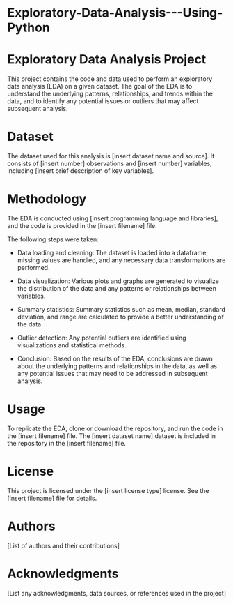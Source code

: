 # Exploratory-Data-Analysis---Using-Python

# Exploratory Data Analysis Project
This project contains the code and data used to perform an exploratory data analysis (EDA) on a given dataset. The goal of the EDA is to understand the underlying patterns, relationships, and trends within the data, and to identify any potential issues or outliers that may affect subsequent analysis.

# Dataset
The dataset used for this analysis is [insert dataset name and source]. It consists of [insert number] observations and [insert number] variables, including [insert brief description of key variables].

# Methodology
The EDA is conducted using [insert programming language and libraries], and the code is provided in the [insert filename] file.

The following steps were taken:

- Data loading and cleaning: 
The dataset is loaded into a dataframe, missing values are handled, and any necessary data transformations are performed.

- Data visualization:
Various plots and graphs are generated to visualize the distribution of the data and any patterns or relationships between variables.

- Summary statistics:
Summary statistics such as mean, median, standard deviation, and range are calculated to provide a better understanding of the data.

- Outlier detection:
Any potential outliers are identified using visualizations and statistical methods.

- Conclusion: 
Based on the results of the EDA, conclusions are drawn about the underlying patterns and relationships in the data, as well as any potential issues that may need to be addressed in subsequent analysis.

# Usage
To replicate the EDA, clone or download the repository, and run the code in the [insert filename] file. The [insert dataset name] dataset is included in the repository in the [insert filename] file.

# License
This project is licensed under the [insert license type] license. See the [insert filename] file for details.

# Authors
[List of authors and their contributions]

# Acknowledgments
[List any acknowledgments, data sources, or references used in the project]

